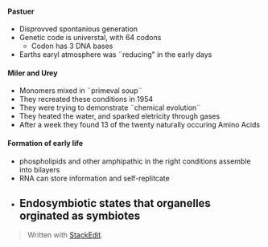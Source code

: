 #### Pastuer
 - Disprovved spontanious generation
 - Genetic code is universtal, with 64 codons
	 - Codon has 3 DNA bases
 - Earths earyl atmosphere was ¨reducing" in the early days
#### Miler and Urey
 - Monomers mixed in ¨primeval soup¨
 - They recreated these conditions in 1954
 - They were trying to demonstrate ¨chemical evolution¨
 - They heated the water, and sparked eletricity through gases
 - After a week they found 13 of the twenty naturally occuring Amino Acids
#### Formation of early life
 - phospholipids and other amphipathic in the right conditions assemble into bilayers
 - RNA can store information and self-replitcate
 - Endosymbiotic states that organelles orginated as symbiotes	
	 - 


> Written with [StackEdit](https://stackedit.io/).
<!--stackedit_data:
eyJoaXN0b3J5IjpbMjAwMTY1MjkxMiwzNDAwMTU5MTAsLTQ4Nz
I2ODg3XX0=
-->